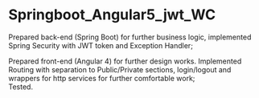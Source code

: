 # Springboot_Angular5_jwt_WC
Prepared back-end (Spring Boot) for further business logic, implemented Spring Security with JWT token and Exception Handler;

Prepared front-end (Angular 4) for further design works. Implemented Routing with separation to Public/Private sections, login/logout and wrappers for http services for further comfortable work;  
Tested.
